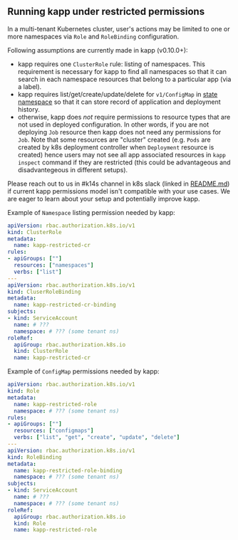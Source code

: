 ## Running kapp under restricted permissions

In a multi-tenant Kubernetes cluster, user's actions may be limited to one or more namespaces via `Role` and `RoleBinding` configuration.

Following assumptions are currently made in kapp (v0.10.0+):

- kapp requires one `ClusterRole` rule: listing of namespaces. This requirement is necessary for kapp to find all namespaces so that it can search in each namespace resources that belong to a particular app (via a label).
- kapp requires list/get/create/update/delete for `v1/ConfigMap` in [state namespace](state-namespace.md) so that it can store record of application and deployment history.
- otherwise, kapp does _not_ require permissions to resource types that are not used in deployed configuration. In other words, if you are not deploying `Job` resource then kapp does not need any permissions for `Job`. Note that some resources are "cluster" created (e.g. `Pods` are created by k8s deployment controller when `Deployment` resource is created) hence users may not see all app associated resources in `kapp inspect` command if they are restricted (this could be advantageous and disadvantegeous in different setups).

Please reach out to us in #k14s channel in k8s slack (linked in [README.md](../README.md)) if current kapp permissions model isn't compatible with your use cases. We are eager to learn about your setup and potentially improve kapp.

Example of `Namespace` listing permission needed by kapp:

```yaml
apiVersion: rbac.authorization.k8s.io/v1
kind: ClusterRole
metadata:
  name: kapp-restricted-cr
rules:
- apiGroups: [""]
  resources: ["namespaces"]
  verbs: ["list"]
---
apiVersion: rbac.authorization.k8s.io/v1
kind: CluserRoleBinding
metadata:
  name: kapp-restricted-cr-binding
subjects:
- kind: ServiceAccount
  name: # ???
  namespace: # ??? (some tenant ns)
roleRef:
  apiGroup: rbac.authorization.k8s.io
  kind: ClusterRole
  name: kapp-restricted-cr
```

Example of `ConfigMap` permissions needed by kapp:

```yaml
apiVersion: rbac.authorization.k8s.io/v1
kind: Role
metadata:
  name: kapp-restricted-role
  namespace: # ??? (some tenant ns)
rules:
- apiGroups: [""]
  resources: ["configmaps"]
  verbs: ["list", "get", "create", "update", "delete"]
---
apiVersion: rbac.authorization.k8s.io/v1
kind: RoleBinding
metadata:
  name: kapp-restricted-role-binding
  namespace: # ??? (some tenant ns)
subjects:
- kind: ServiceAccount
  name: # ???
  namespace: # ??? (some tenant ns)
roleRef:
  apiGroup: rbac.authorization.k8s.io
  kind: Role
  name: kapp-restricted-role
```
